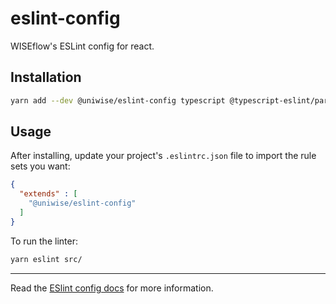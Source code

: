 # eslint-config

WISEflow's ESLint config for react.

## Installation

```sh
yarn add --dev @uniwise/eslint-config typescript @typescript-eslint/parser @typescript-eslint/eslint-plugin eslint-import-resolver-typescript  eslint-plugin-react eslint-plugin-import prettier eslint-config-prettier eslint-plugin-prettier 
```

## Usage

After installing, update your project's `.eslintrc.json` file to import the rule sets you want:

```json
{
  "extends" : [
    "@uniwise/eslint-config"
  ]
}
```

To run the linter:

```sh
yarn eslint src/ 
```

---

Read the [ESlint config docs](http://eslint.org/docs/user-guide/configuring#extending-configuration-files)
for more information.
